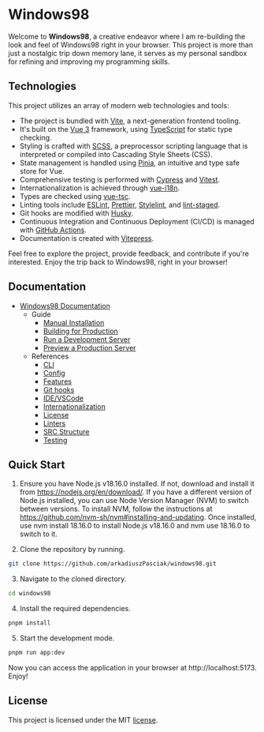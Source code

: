 # Windows98

Welcome to **Windows98**, a creative endeavor where I am re-building the look and feel of Windows98 right in your browser. This project is more than just a nostalgic trip down memory lane, it serves as my personal sandbox for refining and improving my programming skills.

## Technologies

This project utilizes an array of modern web technologies and tools:

- The project is bundled with [Vite](https://vitejs.dev/), a next-generation frontend tooling.
- It's built on the [Vue 3](https://v3.vuejs.org/) framework, using [TypeScript](https://www.typescriptlang.org/) for static type checking.
- Styling is crafted with [SCSS](https://sass-lang.com/), a preprocessor scripting language that is interpreted or compiled into Cascading Style Sheets (CSS).
- State management is handled using [Pinia](https://pinia.esm.dev/), an intuitive and type safe store for Vue.
- Comprehensive testing is performed with [Cypress](https://www.cypress.io/) and [Vitest](https://vitest.dev/).
- Internationalization is achieved through [vue-i18n](https://kazupon.github.io/vue-i18n/).
- Types are checked using [vue-tsc](https://github.com/johnsoncodehk/volar#using).
- Linting tools include [ESLint](https://eslint.org/), [Prettier](https://prettier.io/), [Stylelint](https://stylelint.io/), and [lint-staged](https://github.com/okonet/lint-staged).
- Git hooks are modified with [Husky](https://typicode.github.io/husky/#/).
- Continuous Integration and Continuous Deployment (CI/CD) is managed with [GitHub Actions](https://github.com/features/actions).
- Documentation is created with [Vitepress](https://vitepress.vuejs.org/).

Feel free to explore the project, provide feedback, and contribute if you're interested. Enjoy the trip back to Windows98, right in your browser!

## Documentation

- [Windows98 Documentation]()
  - Guide
    - [Manual Installation]()
    - [Building for Production]()
    - [Run a Development Server]()
    - [Preview a Production Server]()
  - References
    - [CLI]()
    - [Config]()
    - [Features]()
    - [Git hooks]()
    - [IDE/VSCode]()
    - [Internationalization]()
    - [License]()
    - [Linters]()
    - [SRC Structure]()
    - [Testing]()

## Quick Start

1. Ensure you have Node.js v18.16.0 installed. If not, download and install it from https://nodejs.org/en/download/. If you have a different version of Node.js installed, you can use Node Version Manager (NVM) to switch between versions. To install NVM, follow the instructions at https://github.com/nvm-sh/nvm#installing-and-updating. Once installed, use nvm install 18.16.0 to install Node.js v18.16.0 and nvm use 18.16.0 to switch to it.

2. Clone the repository by running.

```bash
git clone https://github.com/arkadiuszPasciak/windows98.git
```

3. Navigate to the cloned directory.

```bash
cd windows98
```

4. Install the required dependencies.

```bash
pnpm install
```

5. Start the development mode.

```bash
pnpm run app:dev
```

Now you can access the application in your browser at http://localhost:5173. Enjoy!

## License

This project is licensed under the MIT [license](src/docs/reference/license.md).
